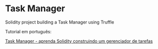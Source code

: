 # Task Manager

Solidity project building a Task Manager using Truffle

Tutorial em português:

[Task Manager - aprenda Solidity construindo um gerenciador de tarefas](https://solange.dev/2020/task-manager/)
